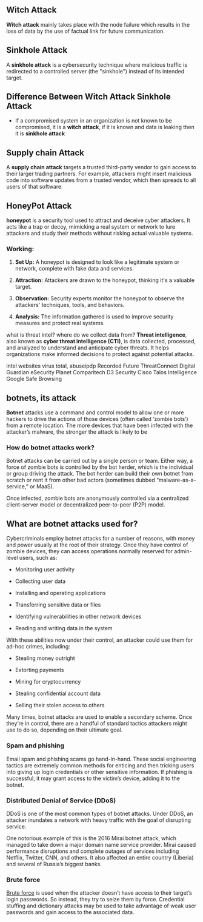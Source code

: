 ## Witch Attack

**Witch attack** mainly takes place with the node failure which results in the loss of data by the use of factual link for future communication.

## Sinkhole Attack

A **sinkhole attack** is a cybersecurity technique where malicious traffic is redirected to a controlled server (the "sinkhole") instead of its intended target.

## Difference Between Witch Attack Sinkhole Attack

- If a compromised system in an organization is not known to be compromised, it is a **witch attack**, if it is known and data is leaking then it is **sinkhole attack**

## Supply chain Attack
A **supply chain attack** targets a trusted third-party vendor to gain access to their larger trading partners. For example, attackers might insert malicious code into software updates from a trusted vendor, which then spreads to all users of that software.


## HoneyPot Attack

**honeypot** is a security tool used to attract and deceive cyber attackers. It acts like a trap or decoy, mimicking a real system or network to lure attackers and study their methods without risking actual valuable systems.

### Working:

1. **Set Up:** A honeypot is designed to look like a legitimate system or network, complete with fake data and services.
    
2. **Attraction:** Attackers are drawn to the honeypot, thinking it's a valuable target.
    
3. **Observation:** Security experts monitor the honeypot to observe the attackers' techniques, tools, and behaviors.
    
4. **Analysis:** The information gathered is used to improve security measures and protect real systems.



what is threat intel? where do we collect data from?
**Threat intelligence**, also known as **cyber threat intelligence (CTI)**, is data collected, processed, and analyzed to understand and anticipate cyber threats. It helps organizations make informed decisions to protect against potential attacks.



intel websites
virus total, abuseipdp
Recorded Future
ThreatConnect
Digital Guardian
eSecurity Planet
Comparitech
D3 Security
Cisco Talos Intelligence
Google Safe Browsing


## botnets, its attack

**Botnet** attacks use a command and control model to allow one or more hackers to drive the actions of those devices (often called ‘zombie bots’) from a remote location. The more devices that have been infected with the attacker’s malware, the stronger the attack is likely to be

### How do botnet attacks work?

Botnet attacks can be carried out by a single person or team. Either way, a force of zombie bots is controlled by the bot herder, which is the individual or group driving the attack. The bot herder can build their own botnet from scratch or rent it from other bad actors (sometimes dubbed “malware-as-a-service,” or MaaS).  
  

Once infected, zombie bots are anonymously controlled via a centralized client-server model or decentralized peer-to-peer (P2P) model.


## What are botnet attacks used for?

Cybercriminals employ botnet attacks for a number of reasons, with money and power usually at the root of their strategy. Once they have control of zombie devices, they can access operations normally reserved for admin-level users, such as:  
  

- Monitoring user activity
    
- Collecting user data
    
- Installing and operating applications
    
- Transferring sensitive data or files
    
- Identifying vulnerabilities in other network devices
    
- Reading and writing data in the system
    

With these abilities now under their control, an attacker could use them for ad-hoc crimes, including:

- Stealing money outright
    
- Extorting payments 
    
- Mining for cryptocurrency 
    
- Stealing confidential account data
    
- Selling their stolen access to others
    

Many times, botnet attacks are used to enable a secondary scheme. Once they’re in control, there are a handful of standard tactics attackers might use to do so, depending on their ultimate goal.

### Spam and phishing

Email spam and phishing scams go hand-in-hand. These social engineering tactics are extremely common methods for enticing and then tricking users into giving up login credentials or other sensitive information. If phishing is successful, it may grant access to the victim’s device, adding it to the botnet.

### Distributed Denial of Service (DDoS)

DDoS is one of the most common types of botnet attacks. Under DDoS, an attacker inundates a network with heavy traffic with the goal of disrupting service. 

One notorious example of this is the 2016 Mirai botnet attack, which managed to take down a major domain name service provider. Mirai caused performance disruptions and complete outages of services including Netflix, Twitter, CNN, and others. It also affected an entire country (Liberia) and several of Russia’s biggest banks.

### Brute force

[Brute force](https://www.pingidentity.com/en/resources/blog/post/what-is-brute-force-attack.html) is used when the attacker doesn’t have access to their target’s login passwords. So instead, they try to seize them by force. Credential stuffing and dictionary attacks may be used to take advantage of weak user passwords and gain access to the associated data.